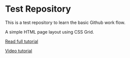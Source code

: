 # Test Repository
This is a test repository to learn
the basic Github work flow.

A simple HTML page layout using CSS Grid.

[Read full tutorial](https://www.coderomeos.org/how-to-use-github-simple-github-tutorial-for-beginners)

[Video tutorial](https://www.youtube.com/watch?v=DnFfj5tW3L4&feature=emb_logo)
